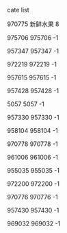 cate list

970775 新鲜水果 8

975706 975706 -1

957347 957347 -1

972219 972219 -1

957615 957615 -1

957428 957428 -1

5057 5057 -1

957330 957330 -1

958104 958104 -1

970778 970778 -1

961006 961006 -1

955035 955035 -1

972200 972200 -1

970776 970776 -1

957430 957430 -1

969032 969032 -1

